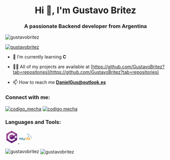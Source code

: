 
<h1 align="center">Hi 👋, I'm Gustavo Britez</h1>
<h3 align="center">A passionate Backend developer from Argentina</h3>

<p align="left"> <img src="https://komarev.com/ghpvc/?username=gustavobritez&label=Profile%20views&color=0e75b6&style=flat" alt="gustavobritez" /> </p>

<p align="left"> <a href="https://github.com/ryo-ma/github-profile-trophy"><img src="https://github-profile-trophy.vercel.app/?username=gustavobritez" alt="gustavobritez" /></a> </p>

- 🌱 I’m currently learning **C**

- 👨‍💻 All of my projects are available at [https://github.com/GustavoBritez?tab=repositories](https://github.com/GustavoBritez?tab=repositories)

- 📫 How to reach me **DanielGus@outlook.es**

<h3 align="left">Connect with me:</h3>
<p align="left">
<a href="https://instagram.com/codigo_mecha" target="blank"><img align="center" src="https://raw.githubusercontent.com/rahuldkjain/github-profile-readme-generator/master/src/images/icons/Social/instagram.svg" alt="codigo_mecha" height="30" width="40" /></a>
<a href="https://www.youtube.com/c/codigo mecha" target="blank"><img align="center" src="https://raw.githubusercontent.com/rahuldkjain/github-profile-readme-generator/master/src/images/icons/Social/youtube.svg" alt="codigo mecha" height="30" width="40" /></a>
</p>

<h3 align="left">Languages and Tools:</h3>
<p align="left"> <a href="https://www.w3schools.com/cs/" target="_blank" rel="noreferrer"> <img src="https://raw.githubusercontent.com/devicons/devicon/master/icons/csharp/csharp-original.svg" alt="csharp" width="40" height="40"/> </a> <a href="https://www.mysql.com/" target="_blank" rel="noreferrer"> <img src="https://raw.githubusercontent.com/devicons/devicon/master/icons/mysql/mysql-original-wordmark.svg" alt="mysql" width="40" height="40"/> </a> </p>

<p><img align="left" src="https://github-readme-stats.vercel.app/api/top-langs?username=gustavobritez&show_icons=true&locale=en&layout=compact" alt="gustavobritez" /></p>

<p>&nbsp;<img align="center" src="https://github-readme-stats.vercel.app/api?username=gustavobritez&show_icons=true&locale=en" alt="gustavobritez" /></p>
